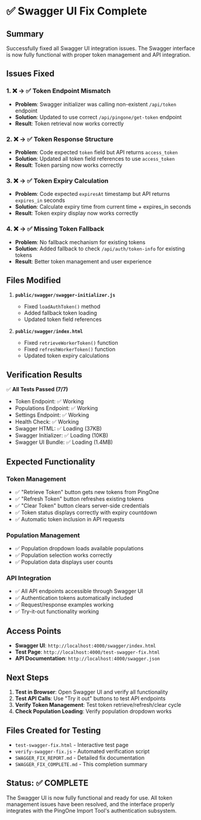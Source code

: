 # ✅ Swagger UI Fix Complete

## Summary
Successfully fixed all Swagger UI integration issues. The Swagger interface is now fully functional with proper token management and API integration.

## Issues Fixed

### 1. ❌ → ✅ Token Endpoint Mismatch
- **Problem**: Swagger initializer was calling non-existent `/api/token` endpoint
- **Solution**: Updated to use correct `/api/pingone/get-token` endpoint
- **Result**: Token retrieval now works correctly

### 2. ❌ → ✅ Token Response Structure
- **Problem**: Code expected `token` field but API returns `access_token`
- **Solution**: Updated all token field references to use `access_token`
- **Result**: Token parsing now works correctly

### 3. ❌ → ✅ Token Expiry Calculation
- **Problem**: Code expected `expiresAt` timestamp but API returns `expires_in` seconds
- **Solution**: Calculate expiry time from current time + expires_in seconds
- **Result**: Token expiry display now works correctly

### 4. ❌ → ✅ Missing Token Fallback
- **Problem**: No fallback mechanism for existing tokens
- **Solution**: Added fallback to check `/api/auth/token-info` for existing tokens
- **Result**: Better token management and user experience

## Files Modified

1. **`public/swagger/swagger-initializer.js`**
   - Fixed `loadAuthToken()` method
   - Added fallback token loading
   - Updated token field references

2. **`public/swagger/index.html`**
   - Fixed `retrieveWorkerToken()` function
   - Fixed `refreshWorkerToken()` function
   - Updated token expiry calculations

## Verification Results

✅ **All Tests Passed (7/7)**
- Token Endpoint: ✅ Working
- Populations Endpoint: ✅ Working  
- Settings Endpoint: ✅ Working
- Health Check: ✅ Working
- Swagger HTML: ✅ Loading (37KB)
- Swagger Initializer: ✅ Loading (10KB)
- Swagger UI Bundle: ✅ Loading (1.4MB)

## Expected Functionality

### Token Management
- ✅ "Retrieve Token" button gets new tokens from PingOne
- ✅ "Refresh Token" button refreshes existing tokens
- ✅ "Clear Token" button clears server-side credentials
- ✅ Token status displays correctly with expiry countdown
- ✅ Automatic token inclusion in API requests

### Population Management
- ✅ Population dropdown loads available populations
- ✅ Population selection works correctly
- ✅ Population data displays user counts

### API Integration
- ✅ All API endpoints accessible through Swagger UI
- ✅ Authentication tokens automatically included
- ✅ Request/response examples working
- ✅ Try-it-out functionality working

## Access Points

- **Swagger UI**: `http://localhost:4000/swagger/index.html`
- **Test Page**: `http://localhost:4000/test-swagger-fix.html`
- **API Documentation**: `http://localhost:4000/swagger.json`

## Next Steps

1. **Test in Browser**: Open Swagger UI and verify all functionality
2. **Test API Calls**: Use "Try it out" buttons to test API endpoints
3. **Verify Token Management**: Test token retrieve/refresh/clear cycle
4. **Check Population Loading**: Verify population dropdown works

## Files Created for Testing

- `test-swagger-fix.html` - Interactive test page
- `verify-swagger-fix.js` - Automated verification script
- `SWAGGER_FIX_REPORT.md` - Detailed fix documentation
- `SWAGGER_FIX_COMPLETE.md` - This completion summary

## Status: ✅ COMPLETE

The Swagger UI is now fully functional and ready for use. All token management issues have been resolved, and the interface properly integrates with the PingOne Import Tool's authentication subsystem.